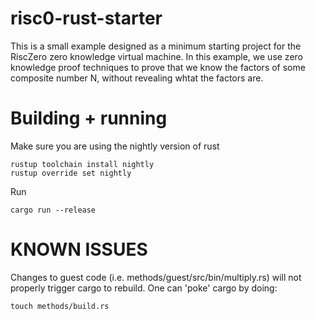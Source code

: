 # risc0-rust-starter

This is a small example designed as a minimum starting project for the RiscZero
zero knowledge virtual machine.  In this example, we use zero knowledge proof
techniques to prove that we know the factors of some composite number N,
without revealing whtat the factors are.

# Building + running

Make sure you are using the nightly version of rust

```
rustup toolchain install nightly
rustup override set nightly
```

Run 

```
cargo run --release
```

# KNOWN ISSUES

Changes to guest code (i.e. methods/guest/src/bin/multiply.rs) will not properly
trigger cargo to rebuild.  One can 'poke' cargo by doing:

```
touch methods/build.rs
```




